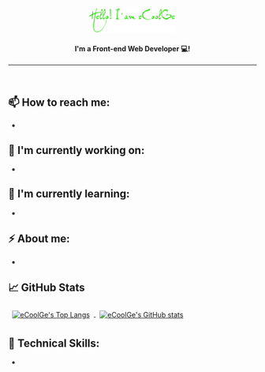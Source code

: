 <p align="center">
  <a href="https://github.com/eCoolGe" target="_blank" rel="noreferrer"><img style="width:35%" src="https://github.com/eCoolGe/eCoolGe/blob/main/assets/readme_logo.png" alt="my banner"></a>
</p>

<h4 align="center">
I'm a Front-end Web Developer 💻!
</h4>
<hr />
<br />

## 📫 How to reach me:

- 

## 🔭 I'm currently working on:

- 

## 🌱 I'm currently learning:

- 

## ⚡ About me:

- 

## 📈 GitHub Stats

<a href="https://github.com/eCoolGe">
  <img align="center" style="margin:0.5rem" src="https://github-readme-stats-5mfnlxk67-ecoolge.vercel.app/api/top-langs/?username=eCoolGe&hide=autohotkey,handlebars,html,css&bg_color=60,005238,FFCD00&title_color=fff&text_color=fff&border_color=000" alt="eCoolGe's Top Langs"/>
</a>

<a href="https://github.com/eCoolGe">
  <img align="center" style="margin:0.5rem" src="https://github-readme-stats-5mfnlxk67-ecoolge.vercel.app/api?username=eCoolGe&show_icons=true&line_height=27&count_private=true&bg_color=60,005238,FFCD00&title_color=fff&text_color=fff&border_color=000&icon_color=4AB097" alt="eCoolGe's GitHub stats" />
</a>

## 💼 Technical Skills:

- 

<!--
**eCoolGe/eCoolGe** is a ✨ _special_ ✨ repository because its `README.md` (this file) appears on your GitHub profile.

Here are some ideas to get you started:

- 🔭 I’m currently working on ...
- 🌱 I’m currently learning ...
- 👯 I’m looking to collaborate on ...
- 🤔 I’m looking for help with ...
- 💬 Ask me about ...
- 📫 How to reach me: ...
- 😄 Pronouns: ...
- ⚡ Fun fact: ...

[![eCoolGe's Top Langs](https://github-readme-stats-5mfnlxk67-ecoolge.vercel.app/api/top-langs/?username=eCoolGe&layout=compact&hide=autohotkey,handlebars&theme=dark)](https://github.com/eCoolGe)
[![eCoolGe's GitHub stats](https://github-readme-stats-5mfnlxk67-ecoolge.vercel.app/api?username=eCoolGe&show_icons=true&theme=dark)](https://github.com/eCoolGe)

[![eCoolGe's Top Langs](https://github-readme-stats-5mfnlxk67-ecoolge.vercel.app/api/top-langs/?username=eCoolGe&layout=compact&hide=autohotkey,handlebars&bg_color=10,0fd64f,f8ef42&title_color=fff&text_color=fff&border_color=000)](https://github.com/eCoolGe)
[![eCoolGe's GitHub stats](https://github-readme-stats-5mfnlxk67-ecoolge.vercel.app/api?username=eCoolGe&bg_color=10,0fd64f,f8ef42&title_color=fff&text_color=fff&border_color=000)](https://github.com/eCoolGe)

[![eCoolGe's Top Langs](https://github-readme-stats-5mfnlxk67-ecoolge.vercel.app/api/top-langs/?username=eCoolGe&hide=autohotkey,handlebars&bg_color=60,005238,FFCD00&title_color=fff&text_color=fff&border_color=000)](https://github.com/eCoolGe)
[![eCoolGe's GitHub stats](https://github-readme-stats-5mfnlxk67-ecoolge.vercel.app/api?username=eCoolGe&bg_color=60,005238,FFCD00&title_color=fff&text_color=fff&border_color=000)](https://github.com/eCoolGe)
-->
